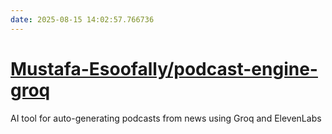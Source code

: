 ```yaml
---
date: 2025-08-15 14:02:57.766736
---
```


# [Mustafa-Esoofally/podcast-engine-groq](https://github.com/Mustafa-Esoofally/podcast-engine-groq)

AI tool for auto-generating podcasts from news using Groq and ElevenLabs